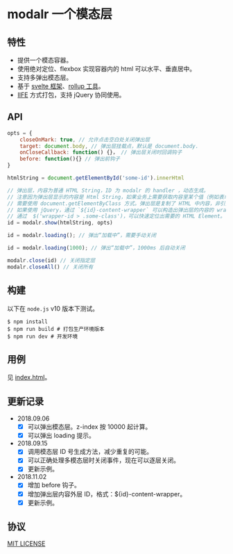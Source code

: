 # modalr 一个模态层

## 特性

- 提供一个模态容器。
- 使用绝对定位、flexbox 实现容器内的 html 可以水平、垂直居中。
- 支持多弹出模态层。
- 基于 [svelte 框架](https://svelte.technology/)、[rollup 工具](https://rollupjs.org/)。
- [IIFE](https://developer.mozilla.org/en-US/docs/Glossary/IIFE) 方式打包，支持 jQuery 协同使用。

## API
```javascript
opts = {
    closeOnMark: true, // 允许点击空白处关闭弹出层
    target: document.body, // 弹出层挂载点，默认是 document.body.
    onCloseCallback: function() {}， // 弹出层关闭时回调钩子
    before: function(){} // 弹出前钩子
}

htmlString = document.getElementById('some-id').innerHtml

// 弹出层，内容为普通 HTML String，ID 为 modalr 的 handler ，动态生成。
// 注意因为弹出层显示的内容是 Html String，如果业务上需要获取内容里某个值（例如表单的值），
// 需要使用 document.getElementByClass 方式。弹出层是复制了 HTML 中内容，非引用方式。
// 如果使用 jQuery，通过 `${id}-content-wrapper` 可以构造出弹出层的内容的 wrapper id。
// 通过  $('wrapper-id > .some-class')，可以快速定位出需要的 HTML Element。
id = modalr.show(htmlString, opts)

id = modalr.loading(); // 弹出“加载中”，需要手动关闭

id = modalr.loading(1000); // 弹出“加载中”，1000ms 后自动关闭

modalr.close(id) // 关闭指定层
modalr.closeAll() // 关闭所有

```

## 构建

以下在 `node.js` v10 版本下测试。

```shell
$ npm install
$ npm run build # 打包生产环境版本
$ npm run dev # 开发环境
```

## 用例

见 [index.html](index.html)。


## 更新记录

- 2018.09.06
  - [x] 可以弹出模态层。z-index 按 10000 起计算。
  - [x] 可以弹出 loading 提示。

- 2018.09.15
  - [x] 调用模态层 ID 号生成方法，减少重复的可能。
  - [x] 可以正确处理多模态层时关闭事件，现在可以逐层关闭。
  - [x] 更新示例。

- 2018.11.02
  - [x] 增加 before 钩子。
  - [x] 增加弹出层内容外层 ID，格式：${id}-content-wrapper。
  - [x] 更新示例。

## 协议

[MIT LICENSE](LICENSE)
